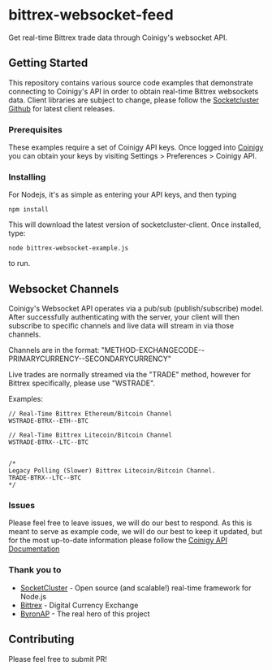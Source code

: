 # bittrex-websocket-feed

Get real-time Bittrex trade data through Coinigy's websocket API.

## Getting Started

This repository contains various source code examples that demonstrate connecting to Coinigy's API in order to obtain real-time Bittrex websockets data. Client libraries are subject to change, please follow the [Socketcluster Github](https://github.com/SocketCluster/socketcluster-client) for latest client releases.

### Prerequisites

These examples require a set of Coinigy API keys. Once logged into [Coinigy](https://www.coinigy.com) you can obtain your keys by visiting Settings > Preferences > Coinigy API. 

### Installing

For Nodejs, it's as simple as entering your API keys, and then typing

```
npm install
```

This will download the latest version of socketcluster-client. Once installed, type:

```
node bittrex-websocket-example.js
```

to run.

## Websocket Channels

Coinigy's Websocket API operates via a pub/sub (publish/subscribe) model. After successfully authenticating with the server, your client will then subscribe to specific channels and live data will stream in via those channels.

Channels are in the format: "METHOD-EXCHANGECODE--PRIMARYCURRENCY--SECONDARYCURRENCY"

Live trades are normally streamed via the "TRADE" method, however for Bittrex specifically, please use "WSTRADE".

Examples:
```
// Real-Time Bittrex Ethereum/Bitcoin Channel
WSTRADE-BTRX--ETH--BTC

// Real-Time Bittrex Litecoin/Bitcoin Channel
WSTRADE-BTRX--LTC--BTC


/*
Legacy Polling (Slower) Bittrex Litecoin/Bitcoin Channel.
TRADE-BTRX--LTC--BTC
*/
```


### Issues

Please feel free to leave issues, we will do our best to respond. As this is meant to serve as example code, we will do our best to keep it updated, but for the most up-to-date information please follow the [Coinigy API Documentation](https://www.coinigy.com/api-documentation/)

### Thank you to

* [SocketCluster](http://socketcluster.io) - Open source (and scalable!) real-time framework for Node.js
* [Bittrex](https://www.bittrex.com) - Digital Currency Exchange
* [ByronAP](https://github.com/ByronAP) - The real hero of this project

## Contributing

Please feel free to submit PR!
